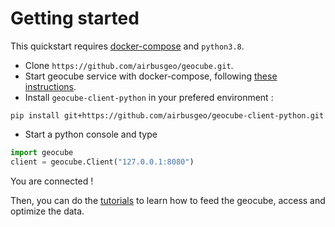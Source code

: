 # Getting started

This quickstart requires [docker-compose](https://docs.docker.com/compose/install/) and `python3.8`.

- Clone `https://github.com/airbusgeo/geocube.git`.
- Start geocube service with docker-compose, following [these instructions](installation/docker-install.md#docker-compose).
- Install `geocube-client-python` in your prefered environment :
```shell 
pip install git+https://github.com/airbusgeo/geocube-client-python.git
```
- Start a python console and type
```python
import geocube
client = geocube.Client("127.0.0.1:8080")
```
You are connected !

Then, you can do the [tutorials](user-guide/tutorials.md) to learn how to feed the geocube, access and optimize the data.

